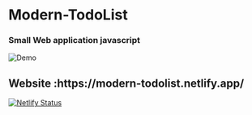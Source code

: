 # Modern-TodoList

<h3>Small Web application javascript</h3>
<img src="https://i.imgur.com/fR1BmZP.png" alt="Demo"/>
<h2>Website :https://modern-todolist.netlify.app/ </h2> 

[![Netlify Status](https://api.netlify.com/api/v1/badges/3caa5aa0-4caa-430e-bc15-043c90bb6207/deploy-status)](https://app.netlify.com/sites/modern-todolist/deploys)
